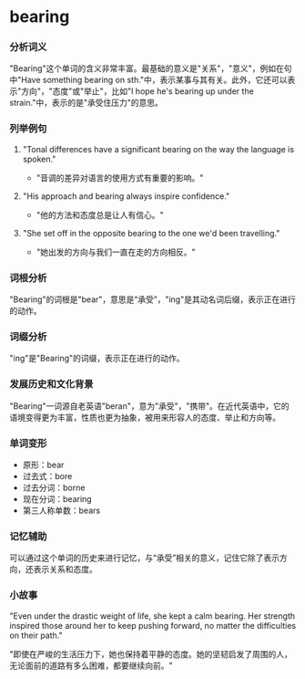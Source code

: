 # bearing

### 分析词义

  

"Bearing"这个单词的含义非常丰富。最基础的意义是"关系"，"意义"，例如在句中"Have something bearing on sth."中，表示某事与其有关。此外，它还可以表示"方向"，"态度"或"举止"，比如"I hope he's bearing up under the strain."中，表示的是"承受住压力"的意思。

  

### 列举例句

  

1.  "Tonal differences have a significant bearing on the way the language is spoken."
    
    *   "音调的差异对语言的使用方式有重要的影响。"
    
      
    
2.  "His approach and bearing always inspire confidence."
    
    *   "他的方法和态度总是让人有信心。"
    
      
    
3.  "She set off in the opposite bearing to the one we'd been travelling."
    
    *   "她出发的方向与我们一直在走的方向相反。"
    
      
    

  

### 词根分析

  

"Bearing"的词根是"bear"，意思是“承受”，"ing"是其动名词后缀，表示正在进行的动作。

  

### 词缀分析

  

"ing"是"Bearing"的词缀，表示正在进行的动作。

  

### 发展历史和文化背景

  

"Bearing"一词源自老英语"beran"，意为"承受"，"携带"。在近代英语中，它的语境变得更为丰富，性质也更为抽象，被用来形容人的态度、举止和方向等。

  

### 单词变形

  

*   原形：bear
*   过去式：bore
*   过去分词：borne
*   现在分词：bearing
*   第三人称单数：bears

  

### 记忆辅助

  

可以通过这个单词的历史来进行记忆，与“承受”相关的意义，记住它除了表示方向，还表示关系和态度。

  

### 小故事

  

"Even under the drastic weight of life, she kept a calm bearing. Her strength inspired those around her to keep pushing forward, no matter the difficulties on their path."

  

"即使在严峻的生活压力下，她也保持着平静的态度。她的坚韧启发了周围的人，无论面前的道路有多么困难，都要继续向前。"
